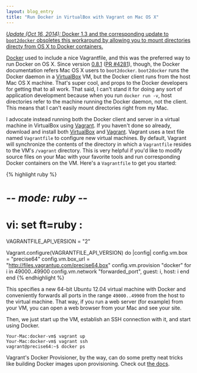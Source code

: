 ```yaml
---
layout: blog_entry
title: "Run Docker in VirtualBox with Vagrant on Mac OS X"
---
```


<ins datetime="2014-10-16">*Update (Oct 16, 2014):* [Docker 1.3][8] and the
corresponding update to `boot2docker` obsoletes this workaround by allowing you
to mount directories directy from OS X to Docker containers.</ins>

[Docker][1] used to include a nice Vagrantfile, and this was the preferred way
to run Docker on OS X. Since version [0.8.1][2] ([PR #4281][3]), though, the
Docker documentation refers Mac OS X users to `boot2docker`. `boot2docker` runs
the Docker daemon in a [VirtualBox][5] VM, but the Docker client runs from the
host Mac OS X machine. That's super cool, and props to the Docker
developers for getting that to all work. That said, I can't stand it for
doing any sort of application development because when you run `docker run -v`,
host directories refer to the machine running the Docker daemon, not the
client. This means that I can't easily mount directories right from
my Mac.

I advocate instead running both the Docker client and server in a virtual
machine in VirtualBox using [Vagrant][6]. If you haven't done so already,
download and install both [VirtualBox][5] and [Vagrant][6]. Vagrant uses a
text file named `Vagrantfile` to configure new virtual machines. By default,
Vagrant will synchronize the contents of the directory in which a `Vagrantfile`
resides to the VM's `/vagrant` directory. This is very helpful if you'd like to
modify source files on your Mac with your favorite tools and run corresponding
Docker containers on the VM. Here's a `Vagrantfile` to get you started:

{% highlight ruby %}
# -*- mode: ruby -*-
# vi: set ft=ruby :

VAGRANTFILE_API_VERSION = "2"

Vagrant.configure(VAGRANTFILE_API_VERSION) do |config|
  config.vm.box = "precise64"
  config.vm.box_url = "http://files.vagrantup.com/precise64.box"
  config.vm.provision "docker"
  for i in 49000..49900
    config.vm.network "forwarded_port", guest: i, host: i
  end
end
{% endhighlight %}

This specifies a new 64-bit Ubuntu 12.04 virtual machine with Docker and
conveniently forwards all ports in the range `49000..49900` from the host to
the virtual machine. That way, if you run a web server (for example) from your
VM, you can open a web browser from your Mac and see your site.

Then, we just start up the VM, establish an SSH connection with it, and start
using Docker.

    Your-Mac:docker-vm$ vagrant up
    Your-Mac:docker-vm$ vagrant ssh
    vagrant@precise64:~$ docker ps

Vagrant's Docker Provisioner, by the way, can do some pretty neat tricks like
building Docker images upon provisioning. Check out [the docs][7].

[1]: https://www.docker.io/
[2]: https://github.com/dotcloud/docker/blob/master/CHANGELOG.md
[3]: https://github.com/dotcloud/docker/pull/4281
[4]: http://docs.docker.io/en/latest/installation/mac/
[5]: https://www.virtualbox.org/
[6]: http://www.vagrantup.com/
[7]: http://docs.vagrantup.com/v2/provisioning/docker.html
[8]: https://blog.docker.com/2014/10/docker-1-3-signed-images-process-injection-security-options-mac-shared-directories/
